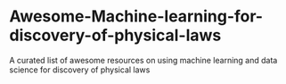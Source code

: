 # Awesome-Machine-learning-for-discovery-of-physical-laws
A curated list of awesome resources on using machine learning and data science for discovery of physical laws
